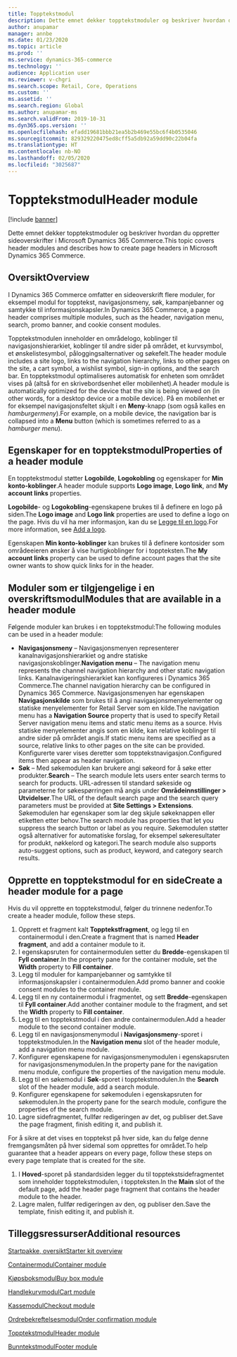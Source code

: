 ```yaml
---
title: Topptekstmodul
description: Dette emnet dekker topptekstmoduler og beskriver hvordan du oppretter sideoverskrifter i Microsoft Dynamics 365 Commerce.
author: anupamar
manager: annbe
ms.date: 01/23/2020
ms.topic: article
ms.prod: ''
ms.service: dynamics-365-commerce
ms.technology: ''
audience: Application user
ms.reviewer: v-chgri
ms.search.scope: Retail, Core, Operations
ms.custom: ''
ms.assetid: ''
ms.search.region: Global
ms.author: anupamar-ms
ms.search.validFrom: 2019-10-31
ms.dyn365.ops.version: ''
ms.openlocfilehash: efadd19681bbb21ea5b2b469e55bc6f4b0535046
ms.sourcegitcommit: 829329220475ed8cff5a5db92a59dd90c22b04fa
ms.translationtype: HT
ms.contentlocale: nb-NO
ms.lasthandoff: 02/05/2020
ms.locfileid: "3025687"
---
```

# <a name="header-module"></a><span data-ttu-id="02ee3-103">Topptekstmodul</span><span class="sxs-lookup"><span data-stu-id="02ee3-103">Header module</span></span>


[!include [banner](includes/banner.md)]

<span data-ttu-id="02ee3-104">Dette emnet dekker topptekstmoduler og beskriver hvordan du oppretter sideoverskrifter i Microsoft Dynamics 365 Commerce.</span><span class="sxs-lookup"><span data-stu-id="02ee3-104">This topic covers header modules and describes how to create page headers in Microsoft Dynamics 365 Commerce.</span></span>

## <a name="overview"></a><span data-ttu-id="02ee3-105">Oversikt</span><span class="sxs-lookup"><span data-stu-id="02ee3-105">Overview</span></span>

<span data-ttu-id="02ee3-106">I Dynamics 365 Commerce omfatter en sideoverskrift flere moduler, for eksempel modul for topptekst, navigasjonsmeny, søk, kampanjebanner og samtykke til informasjonskapsler.</span><span class="sxs-lookup"><span data-stu-id="02ee3-106">In Dynamics 365 Commerce, a page header comprises multiple modules, such as the header, navigation menu, search, promo banner, and cookie consent modules.</span></span> 

<span data-ttu-id="02ee3-107">Topptekstmodulen inneholder en områdelogo, koblinger til navigasjonshierarkiet, koblinger til andre sider på området, et kurvsymbol, et ønskelistesymbol, påloggingsalternativer og søkefelt.</span><span class="sxs-lookup"><span data-stu-id="02ee3-107">The header module includes a site logo, links to the navigation hierarchy, links to other pages on the site, a cart symbol, a wishlist symbol, sign-in options, and the search bar.</span></span> <span data-ttu-id="02ee3-108">En topptekstmodul optimaliseres automatisk for enheten som området vises på (altså for en skrivebordsenhet eller mobilenhet).</span><span class="sxs-lookup"><span data-stu-id="02ee3-108">A header module is automatically optimized for the device that the site is being viewed on (in other words, for a desktop device or a mobile device).</span></span> <span data-ttu-id="02ee3-109">På en mobilenhet er for eksempel navigasjonsfeltet skjult i en **Meny**-knapp (som også kalles en *hamburgermeny*).</span><span class="sxs-lookup"><span data-stu-id="02ee3-109">For example, on a mobile device, the navigation bar is collapsed into a **Menu** button (which is sometimes referred to as a *hamburger menu*).</span></span>

## <a name="properties-of-a-header-module"></a><span data-ttu-id="02ee3-110">Egenskaper for en topptekstmodul</span><span class="sxs-lookup"><span data-stu-id="02ee3-110">Properties of a header module</span></span>

<span data-ttu-id="02ee3-111">En topptekstmodul støtter **Logobilde**, **Logokobling** og egenskaper for **Min konto-koblinger**.</span><span class="sxs-lookup"><span data-stu-id="02ee3-111">A header module supports **Logo image**, **Logo link**, and **My account links** properties.</span></span> 

<span data-ttu-id="02ee3-112">**Logobilde**- og **Logokobling**-egenskapene brukes til å definere en logo på siden.</span><span class="sxs-lookup"><span data-stu-id="02ee3-112">The **Logo image** and **Logo link** properties are used to define a logo on the page.</span></span> <span data-ttu-id="02ee3-113">Hvis du vil ha mer informasjon, kan du se [Legge til en logo](add-logo.md).</span><span class="sxs-lookup"><span data-stu-id="02ee3-113">For more information, see [Add a logo](add-logo.md).</span></span> 

<span data-ttu-id="02ee3-114">Egenskapen **Min konto-koblinger** kan brukes til å definere kontosider som områdeeieren ønsker å vise hurtigkoblinger for i toppteksten.</span><span class="sxs-lookup"><span data-stu-id="02ee3-114">The **My account links** property can be used to define account pages that the site owner wants to show quick links for in the header.</span></span>

## <a name="modules-that-are-available-in-a-header-module"></a><span data-ttu-id="02ee3-115">Moduler som er tilgjengelige i en overskriftsmodul</span><span class="sxs-lookup"><span data-stu-id="02ee3-115">Modules that are available in a header module</span></span>

<span data-ttu-id="02ee3-116">Følgende moduler kan brukes i en topptekstmodul:</span><span class="sxs-lookup"><span data-stu-id="02ee3-116">The following modules can be used in a header module:</span></span>

- <span data-ttu-id="02ee3-117">**Navigasjonsmeny** – Navigasjonsmenyen representerer kanalnavigasjonshierarkiet og andre statiske navigasjonskoblinger.</span><span class="sxs-lookup"><span data-stu-id="02ee3-117">**Navigation menu** – The navigation menu represents the channel navigation hierarchy and other static navigation links.</span></span> <span data-ttu-id="02ee3-118">Kanalnavigeringshierarkiet kan konfigureres i Dynamics 365 Commerce.</span><span class="sxs-lookup"><span data-stu-id="02ee3-118">The channel navigation hierarchy can be configured in Dynamics 365 Commerce.</span></span> <span data-ttu-id="02ee3-119">Navigasjonsmenyen har egenskapen **Navigasjonskilde** som brukes til å angi navigasjonsmenyelementer og statiske menyelementer for Retail Server som en kilde.</span><span class="sxs-lookup"><span data-stu-id="02ee3-119">The navigation menu has a **Navigation Source** property that is used to specify Retail Server navigation menu items and static menu items as a source.</span></span> <span data-ttu-id="02ee3-120">Hvis statiske menyelementer angis som en kilde, kan relative koblinger til andre sider på området angis.</span><span class="sxs-lookup"><span data-stu-id="02ee3-120">If static menu items are specified as a source, relative links to other pages on the site can be provided.</span></span> <span data-ttu-id="02ee3-121">Konfigurerte varer vises deretter som topptekstnavigasjon.</span><span class="sxs-lookup"><span data-stu-id="02ee3-121">Configured items then appear as header navigation.</span></span> 
- <span data-ttu-id="02ee3-122">**Søk** – Med søkemodulen kan brukere angi søkeord for å søke etter produkter.</span><span class="sxs-lookup"><span data-stu-id="02ee3-122">**Search** – The search module lets users enter search terms to search for products.</span></span> <span data-ttu-id="02ee3-123">URL-adressen til standard søkeside og parameterne for søkespørringen må angis under **Områdeinnstillinger \> Utvidelser**.</span><span class="sxs-lookup"><span data-stu-id="02ee3-123">The URL of the default search page and the search query parameters must be provided at **Site Settings \> Extensions**.</span></span> <span data-ttu-id="02ee3-124">Søkemodulen har egenskaper som lar deg skjule søkeknappen eller etiketten etter behov.</span><span class="sxs-lookup"><span data-stu-id="02ee3-124">The search module has properties that let you suppress the search button or label as you require.</span></span> <span data-ttu-id="02ee3-125">Søkemodulen støtter også alternativer for automatiske forslag, for eksempel søkeresultater for produkt, nøkkelord og kategori.</span><span class="sxs-lookup"><span data-stu-id="02ee3-125">The search module also supports auto-suggest options, such as product, keyword, and category search results.</span></span>

## <a name="create-a-header-module-for-a-page"></a><span data-ttu-id="02ee3-126">Opprette en topptekstmodul for en side</span><span class="sxs-lookup"><span data-stu-id="02ee3-126">Create a header module for a page</span></span>

<span data-ttu-id="02ee3-127">Hvis du vil opprette en topptekstmodul, følger du trinnene nedenfor.</span><span class="sxs-lookup"><span data-stu-id="02ee3-127">To create a header module, follow these steps.</span></span>

1. <span data-ttu-id="02ee3-128">Opprett et fragment kalt **Topptekstfragment**, og legg til en containermodul i den.</span><span class="sxs-lookup"><span data-stu-id="02ee3-128">Create a fragment that is named **Header fragment**, and add a container module to it.</span></span>
1. <span data-ttu-id="02ee3-129">I egenskapsruten for containermodulen setter du **Bredde**-egenskapen til **Fyll container**.</span><span class="sxs-lookup"><span data-stu-id="02ee3-129">In the property pane for the container module, set the **Width** property to **Fill container**.</span></span>
1. <span data-ttu-id="02ee3-130">Legg til moduler for kampanjebanner og samtykke til informasjonskapsler i containermodulen.</span><span class="sxs-lookup"><span data-stu-id="02ee3-130">Add promo banner and cookie consent modules to the container module.</span></span>
1. <span data-ttu-id="02ee3-131">Legg til en ny containermodul i fragmentet, og sett **Bredde**-egenskapen til **Fyll container**.</span><span class="sxs-lookup"><span data-stu-id="02ee3-131">Add another container module to the fragment, and set the **Width** property to **Fill container**.</span></span>
1. <span data-ttu-id="02ee3-132">Legg til en topptekstmodul i den andre containermodulen.</span><span class="sxs-lookup"><span data-stu-id="02ee3-132">Add a header module to the second container module.</span></span>
1. <span data-ttu-id="02ee3-133">Legg til en navigasjonsmenymodul i **Navigasjonsmeny**-sporet i topptekstmodulen.</span><span class="sxs-lookup"><span data-stu-id="02ee3-133">In the **Navigation menu** slot of the header module, add a navigation menu module.</span></span> 
1. <span data-ttu-id="02ee3-134">Konfigurer egenskapene for navigasjonsmenymodulen i egenskapsruten for navigasjonsmenymodulen.</span><span class="sxs-lookup"><span data-stu-id="02ee3-134">In the property pane for the navigation menu module, configure the properties of the navigation menu module.</span></span>
1. <span data-ttu-id="02ee3-135">Legg til en søkemodul i **Søk**-sporet i topptekstmodulen.</span><span class="sxs-lookup"><span data-stu-id="02ee3-135">In the **Search** slot of the header module, add a search module.</span></span> 
1. <span data-ttu-id="02ee3-136">Konfigurer egenskapene for søkemodulen i egenskapsruten for søkemodulen.</span><span class="sxs-lookup"><span data-stu-id="02ee3-136">In the property pane for the search module, configure the properties of the search module.</span></span> 
1. <span data-ttu-id="02ee3-137">Lagre sidefragmentet, fullfør redigeringen av det, og publiser det.</span><span class="sxs-lookup"><span data-stu-id="02ee3-137">Save the page fragment, finish editing it, and publish it.</span></span> 

<span data-ttu-id="02ee3-138">For å sikre at det vises en topptekst på hver side, kan du følge denne fremgangsmåten på hver sidemal som opprettes for området.</span><span class="sxs-lookup"><span data-stu-id="02ee3-138">To help guarantee that a header appears on every page, follow these steps on every page template that is created for the site.</span></span>

1. <span data-ttu-id="02ee3-139">I **Hoved**-sporet på standardsiden legger du til topptekstsidefragmentet som inneholder topptekstmodulen, i toppteksten.</span><span class="sxs-lookup"><span data-stu-id="02ee3-139">In the **Main** slot of the default page, add the header page fragment that contains the header module to the header.</span></span>
1. <span data-ttu-id="02ee3-140">Lagre malen, fullfør redigeringen av den, og publiser den.</span><span class="sxs-lookup"><span data-stu-id="02ee3-140">Save the template, finish editing it, and publish it.</span></span>

## <a name="additional-resources"></a><span data-ttu-id="02ee3-141">Tilleggsressurser</span><span class="sxs-lookup"><span data-stu-id="02ee3-141">Additional resources</span></span>

[<span data-ttu-id="02ee3-142">Startpakke, oversikt</span><span class="sxs-lookup"><span data-stu-id="02ee3-142">Starter kit overview</span></span>](starter-kit-overview.md)

[<span data-ttu-id="02ee3-143">Containermodul</span><span class="sxs-lookup"><span data-stu-id="02ee3-143">Container module</span></span>](add-container-module.md)

[<span data-ttu-id="02ee3-144">Kjøpsboksmodul</span><span class="sxs-lookup"><span data-stu-id="02ee3-144">Buy box module</span></span>](add-buy-box.md)

[<span data-ttu-id="02ee3-145">Handlekurvmodul</span><span class="sxs-lookup"><span data-stu-id="02ee3-145">Cart module</span></span>](add-cart-module.md)

[<span data-ttu-id="02ee3-146">Kassemodul</span><span class="sxs-lookup"><span data-stu-id="02ee3-146">Checkout module</span></span>](add-checkout-module.md)

[<span data-ttu-id="02ee3-147">Ordrebekreftelsesmodul</span><span class="sxs-lookup"><span data-stu-id="02ee3-147">Order confirmation module</span></span>](order-confirmation-module.md)

[<span data-ttu-id="02ee3-148">Topptekstmodul</span><span class="sxs-lookup"><span data-stu-id="02ee3-148">Header module</span></span>](author-header-module.md)

[<span data-ttu-id="02ee3-149">Bunntekstmodul</span><span class="sxs-lookup"><span data-stu-id="02ee3-149">Footer module</span></span>](author-footer-module.md)
